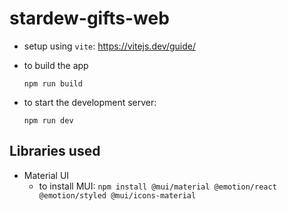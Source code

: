 # stardew-gifts-web

- setup using `vite`: https://vitejs.dev/guide/

- to build the app
  ```
  npm run build
  ```
  
- to start the development server:
  ```
  npm run dev
  ```

## Libraries used
- Material UI
  - to install MUI: `npm install @mui/material @emotion/react @emotion/styled @mui/icons-material`
